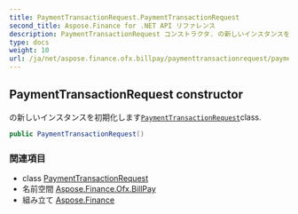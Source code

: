 ```yaml
---
title: PaymentTransactionRequest.PaymentTransactionRequest
second_title: Aspose.Finance for .NET API リファレンス
description: PaymentTransactionRequest コンストラクタ. の新しいインスタンスを初期化しますPaymentTransactionRequestclass.
type: docs
weight: 10
url: /ja/net/aspose.finance.ofx.billpay/paymenttransactionrequest/paymenttransactionrequest/
---
```

## PaymentTransactionRequest constructor

の新しいインスタンスを初期化します[`PaymentTransactionRequest`](../)class.

```csharp
public PaymentTransactionRequest()
```

### 関連項目

* class [PaymentTransactionRequest](../)
* 名前空間 [Aspose.Finance.Ofx.BillPay](../../paymenttransactionrequest/)
* 組み立て [Aspose.Finance](../../../)


